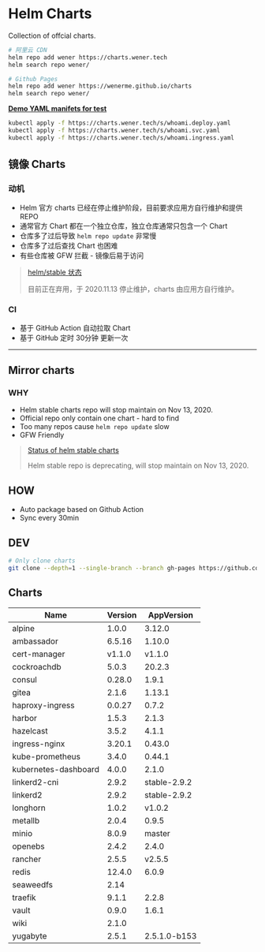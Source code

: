 # Helm Charts

Collection of offcial charts.

```bash
# 阿里云 CDN
helm repo add wener https://charts.wener.tech
helm search repo wener/

# Github Pages
helm repo add wener https://wenerme.github.io/charts
helm search repo wener/
```

__[Demo YAML manifets for test](https://github.com/wenerme/charts/tree/master/public/s)__

```bash
kubectl apply -f https://charts.wener.tech/s/whoami.deploy.yaml
kubectl apply -f https://charts.wener.tech/s/whoami.svc.yaml
kubectl apply -f https://charts.wener.tech/s/whoami.ingress.yaml
```

## 镜像 Charts
### 动机
* Helm 官方 charts 已经在停止维护阶段，目前要求应用方自行维护和提供 REPO
* 通常官方 Chart 都在一个独立仓库，独立仓库通常只包含一个 Chart
* 仓库多了过后导致 `helm repo update` 非常慢
* 仓库多了过后查找 Chart 也困难
* 有些仓库被 GFW 拦截 - 镜像后易于访问

> [helm/stable 状态 ](https://github.com/helm/charts#status-of-the-project)
>
> 目前正在弃用，于 2020.11.13 停止维护，charts 由应用方自行维护。

### CI
* 基于 GitHub Action 自动拉取 Chart
* 基于 GitHub 定时 30分钟 更新一次

---

## Mirror charts
### WHY
* Helm stable charts repo will stop maintain on Nov 13, 2020.
* Official repo only contain one chart - hard to find
* Too many repos cause `helm repo update` slow
* GFW Friendly

> [Status of helm stable charts](https://github.com/helm/charts#status-of-the-project)
>
> Helm stable repo is deprecating, will stop maintain on Nov 13, 2020. 

## HOW
* Auto package based on Github Action
* Sync every 30min

## DEV

```bash
# Only clone charts
git clone --depth=1 --single-branch --branch gh-pages https://github.com/wenerme/charts charts
```

## Charts
Name | Version | AppVersion
-----|---------|-----------
alpine | 1.0.0 | 3.12.0
ambassador | 6.5.16 | 1.10.0
cert-manager | v1.1.0 | v1.1.0
cockroachdb | 5.0.3 | 20.2.3
consul | 0.28.0 | 1.9.1
gitea | 2.1.6 | 1.13.1
haproxy-ingress | 0.0.27 | 0.7.2
harbor | 1.5.3 | 2.1.3
hazelcast | 3.5.2 | 4.1.1
ingress-nginx | 3.20.1 | 0.43.0
kube-prometheus | 3.4.0 | 0.44.1
kubernetes-dashboard | 4.0.0 | 2.1.0
linkerd2-cni | 2.9.2 | stable-2.9.2
linkerd2 | 2.9.2 | stable-2.9.2
longhorn | 1.0.2 | v1.0.2
metallb | 2.0.4 | 0.9.5
minio | 8.0.9 | master
openebs | 2.4.2 | 2.4.0
rancher | 2.5.5 | v2.5.5
redis | 12.4.0 | 6.0.9
seaweedfs | 2.14 | 
traefik | 9.1.1 | 2.2.8
vault | 0.9.0 | 1.6.1
wiki | 2.1.0 | 
yugabyte | 2.5.1 | 2.5.1.0-b153

